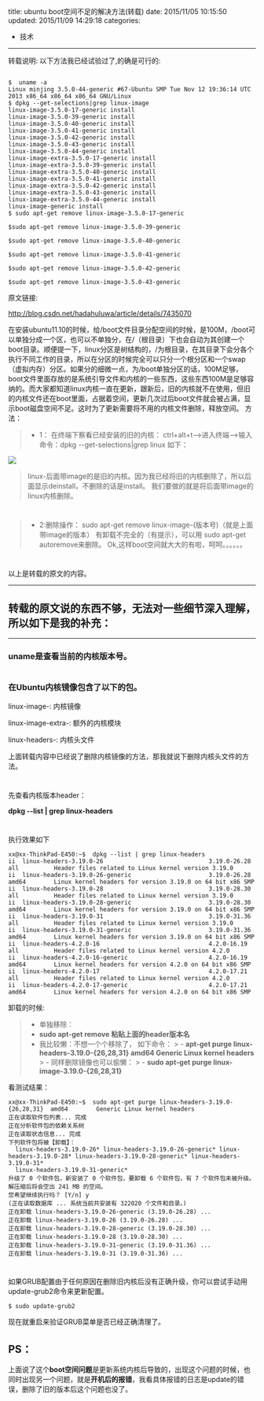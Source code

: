 title:  ubuntu boot空间不足的解决方法(转载)
date: 2015/11/05 10:15:50
updated: 2015/11/09 14:29:18
categories:
- 技术
---
转载说明: 以下方法我已经试验过了,的确是可行的:

``` shell

$  uname -a
Linux minjing 3.5.0-44-generic #67-Ubuntu SMP Tue Nov 12 19:36:14 UTC 2013 x86_64 x86_64 x86_64 GNU/Linux
$ dpkg --get-selections|grep linux-image
linux-image-3.5.0-17-generic install
linux-image-3.5.0-39-generic install
linux-image-3.5.0-40-generic install
linux-image-3.5.0-41-generic install
linux-image-3.5.0-42-generic install
linux-image-3.5.0-43-generic install
linux-image-3.5.0-44-generic install
linux-image-extra-3.5.0-17-generic install
linux-image-extra-3.5.0-39-generic install
linux-image-extra-3.5.0-40-generic install
linux-image-extra-3.5.0-41-generic install
linux-image-extra-3.5.0-42-generic install
linux-image-extra-3.5.0-43-generic install
linux-image-extra-3.5.0-44-generic install
linux-image-generic install
$ sudo apt-get remove linux-image-3.5.0-17-generic

$sudo apt-get remove linux-image-3.5.0-39-generic

$sudo apt-get remove linux-image-3.5.0-40-generic

$sudo apt-get remove linux-image-3.5.0-41-generic

$sudo apt-get remove linux-image-3.5.0-42-generic

$sudo apt-get remove linux-image-3.5.0-43-generic

``` 
原文链接:

http://blog.csdn.net/hadahuluwa/article/details/7435070

在安装ubuntu11.10的时候，给/boot文件目录分配空间的时候，是100M，/boot可以单独分成一个区，也可以不单独分，在/（根目录）下也会自动为其创建一个boot目录。顺便提一下，linux分区是树结构的，/为根目录，在其目录下会分各个执行不同工作的目录，所以在分区的时候完全可以只分一个根分区和一个swap（虚拟内存）分区。如果分的细微一点，为/boot单独分区的话，100M足够，boot文件里面存放的是系统引导文件和内核的一些东西，这些东西100M是足够容纳的。而大家都知道linux内核一直在更新，跟新后，旧的内核就不在使用，但旧的内核文件还在boot里面，占据着空间，更新几次过后boot文件就会被占满，显示boot磁盘空间不足。这时为了更新需要将不用的内核文件删除，释放空间。
方法：



>- 1：
在终端下察看已经安装的旧的内核：
ctrl+alt+t——>进入终端——>输入命令：dpkg --get-selections|grep linux
如下：

![](http://my.csdn.net/uploads/201204/07/1333781139_9746.png)

>linux-后面带image的是旧的内核。因为我已经将旧的内核删除了，所以后面显示deinstall，不删除的话是install。
我们要做的就是将后面带image的linux内核删除。
# 
>- 2:删除操作：
sudo apt-get remove linux-image-(版本号)（就是上面带image的版本）
有卸载不完全的（有提示），可以用 sudo apt-get autoremove来删除。
Ok,这样boot空间就大大的有啦，呵呵。。。。。。
# 
以上是转载的原文的内容。

----------
## 转载的原文说的东西不够，无法对一些细节深入理解，所以如下是我的补充：
----------

### uname是查看当前的内核版本号。
# 
### 在Ubuntu内核镜像包含了以下的包。

linux-image-: 内核镜像

linux-image-extra-: 额外的内核模块

linux-headers-: 内核头文件

上面转载内容中已经说了删除内核镜像的方法，那我就说下删除内核头文件的方法。
# 
先查看内核版本header：

**dpkg --list | grep linux-headers**
# 
执行效果如下
``` shell
xx@xx-ThinkPad-E450:~$  dpkg --list | grep linux-headers
ii  linux-headers-3.19.0-26                              3.19.0-26.28                               all          Header files related to Linux kernel version 3.19.0
ii  linux-headers-3.19.0-26-generic                      3.19.0-26.28                               amd64        Linux kernel headers for version 3.19.0 on 64 bit x86 SMP
ii  linux-headers-3.19.0-28                              3.19.0-28.30                               all          Header files related to Linux kernel version 3.19.0
ii  linux-headers-3.19.0-28-generic                      3.19.0-28.30                               amd64        Linux kernel headers for version 3.19.0 on 64 bit x86 SMP
ii  linux-headers-3.19.0-31                              3.19.0-31.36                               all          Header files related to Linux kernel version 3.19.0
ii  linux-headers-3.19.0-31-generic                      3.19.0-31.36                               amd64        Linux kernel headers for version 3.19.0 on 64 bit x86 SMP
ii  linux-headers-4.2.0-16                               4.2.0-16.19                                all          Header files related to Linux kernel version 4.2.0
ii  linux-headers-4.2.0-16-generic                       4.2.0-16.19                                amd64        Linux kernel headers for version 4.2.0 on 64 bit x86 SMP
ii  linux-headers-4.2.0-17                               4.2.0-17.21                                all          Header files related to Linux kernel version 4.2.0
ii  linux-headers-4.2.0-17-generic                       4.2.0-17.21                                amd64        Linux kernel headers for version 4.2.0 on 64 bit x86 SMP
```

卸载的时候: 
> - 单独移除：
>  -  **sudo apt-get remove  粘贴上面的header版本名**
> - 我比较懒：不想一个个移除了， 如下命令：
	>  - **apt-get purge linux-headers-3.19.0-{26,28,31}  amd64        Generic Linux kernel headers**
	> - 同样删除镜像也可以偷懒：
	>  - **sudo apt-get purge linux-image-3.19.0-{26,28,31}**

看测试结果：
``` shell
xx@xx-ThinkPad-E450:~$  sudo apt-get purge linux-headers-3.19.0-{26,28,31}  amd64        Generic Linux kernel headers
正在读取软件包列表... 完成
正在分析软件包的依赖关系树       
正在读取状态信息... 完成       
下列软件包将被【卸载】：
  linux-headers-3.19.0-26* linux-headers-3.19.0-26-generic* linux-headers-3.19.0-28* linux-headers-3.19.0-28-generic* linux-headers-3.19.0-31*
  linux-headers-3.19.0-31-generic*
升级了 0 个软件包，新安装了 0 个软件包，要卸载 6 个软件包，有 7 个软件包未被升级。
解压缩后将会空出 241 MB 的空间。
您希望继续执行吗？ [Y/n] y
(正在读取数据库 ... 系统当前共安装有 322020 个文件和目录。)
正在卸载 linux-headers-3.19.0-26-generic (3.19.0-26.28) ...
正在卸载 linux-headers-3.19.0-26 (3.19.0-26.28) ...
正在卸载 linux-headers-3.19.0-28-generic (3.19.0-28.30) ...
正在卸载 linux-headers-3.19.0-28 (3.19.0-28.30) ...
正在卸载 linux-headers-3.19.0-31-generic (3.19.0-31.36) ...
正在卸载 linux-headers-3.19.0-31 (3.19.0-31.36) ...
```

# 
如果GRUB配置由于任何原因在删除旧内核后没有正确升级，你可以尝试手动用update-grub2命令来更新配置。

	$ sudo update-grub2
	
现在就重启来验证GRUB菜单是否已经正确清理了。

##  PS：
上面说了这个**boot空间问题**是更新系统内核后导致的，出现这个问题的时候，也同时出现另一个问题，就是**开机后的报错**，我看具体报错的日志是update的错误，删除了旧的版本后这个问题也没了。